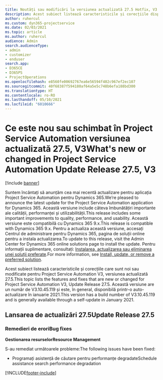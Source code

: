 ```yaml
---
title: Noutăți sau modificări la versiunea actualizată 27.5 Hotfix, V3 în Project Service Automation
description: Acest subiect listează caracteristicile și corecțiile disponibile în versiunea actualizată 27.5, V3 a Project Service Automation.
author: ruhercul
ms.custom: dyn365-projectservice
ms.date: 02/03/2021
ms.topic: article
ms.author: ruhercul
audience: Admin
search.audienceType:
- admin
- customizer
- enduser
search.app:
- D365CE
- D365PS
- ProjectOperations
ms.openlocfilehash: e8560fe00692767ea6e56594f402c967ef2ec107
ms.sourcegitcommit: 40f68387f594180af64a5e5c748b6efa188bd300
ms.translationtype: HT
ms.contentlocale: ro-RO
ms.lasthandoff: 05/10/2021
ms.locfileid: "6010666"
---
```

# <a name="whats-new-or-changed-in-project-service-automation-update-release-275-v3"></a><span data-ttu-id="1bda0-103">Ce este nou sau schimbat în Project Service Automation versiunea actualizată 27.5, V3</span><span class="sxs-lookup"><span data-stu-id="1bda0-103">What's new or changed in Project Service Automation Update Release 27.5, V3</span></span>

[!include [banner](../includes/psa-now-project-operations.md)]

<span data-ttu-id="1bda0-104">Suntem încântați să anunțăm cea mai recentă actualizare pentru aplicația Project Service Automation pentru Dynamics 365.</span><span class="sxs-lookup"><span data-stu-id="1bda0-104">We’re pleased to announce the latest update for the Project Service Automation application for Dynamics 365.</span></span> <span data-ttu-id="1bda0-105">Această versiune include câteva îmbunătățiri importante ale calității, performanței și utilizabilității.</span><span class="sxs-lookup"><span data-stu-id="1bda0-105">This release includes some important improvements to quality, performance, and usability.</span></span> <span data-ttu-id="1bda0-106">Această versiune este compatibilă cu Dynamics 365 9.x.</span><span class="sxs-lookup"><span data-stu-id="1bda0-106">This release is compatible with Dynamics 365 9.x.</span></span> <span data-ttu-id="1bda0-107">Pentru a actualiza această versiune, accesați Centrul de administrare pentru Dynamics 365, pagina de soluții online pentru a instala actualizarea.</span><span class="sxs-lookup"><span data-stu-id="1bda0-107">To update to this release, visit the Admin Center for Dynamics 365 online solutions page to install the update.</span></span> <span data-ttu-id="1bda0-108">Pentru informații suplimentare, consultați: [Instalarea, actualizarea sau eliminarea unei soluții preferate](/power-platform/admin/install-remove-preferred-solution).</span><span class="sxs-lookup"><span data-stu-id="1bda0-108">For more information, see [Install, update, or remove a preferred solution](/power-platform/admin/install-remove-preferred-solution).</span></span>

<span data-ttu-id="1bda0-109">Acest subiect listează caracteristicile și corecțiile care sunt noi sau modificate pentru Project Service Automation V3, versiunea actualizată 27.5.</span><span class="sxs-lookup"><span data-stu-id="1bda0-109">This topic lists the features and fixes that are new or changed for Project Service Automation V3, Update Release 27.5.</span></span> <span data-ttu-id="1bda0-110">Această versiune are un număr de V3.10.45.119 și este, în general, disponibilă printr-o auto-actualizare în ianuarie 2021.</span><span class="sxs-lookup"><span data-stu-id="1bda0-110">This version has a build number of V3.10.45.119 and is generally available through a self-update in January 2021.</span></span>

## <a name="update-release-275"></a><span data-ttu-id="1bda0-111">Lansarea de actualizări 27.5</span><span class="sxs-lookup"><span data-stu-id="1bda0-111">Update Release 27.5</span></span>

### <a name="bug-fixes"></a><span data-ttu-id="1bda0-112">Remedieri de erori</span><span class="sxs-lookup"><span data-stu-id="1bda0-112">Bug fixes</span></span>


<span data-ttu-id="1bda0-113">**Gestionarea resurselor**</span><span class="sxs-lookup"><span data-stu-id="1bda0-113">**Resource Management**</span></span>

<span data-ttu-id="1bda0-114">S-au remediat următoarele probleme:</span><span class="sxs-lookup"><span data-stu-id="1bda0-114">The following issues have been fixed:</span></span>

- <span data-ttu-id="1bda0-115">Programați asistență de căutare pentru performanțe degradate</span><span class="sxs-lookup"><span data-stu-id="1bda0-115">Schedule assistance search performance degradation</span></span>


[!INCLUDE[footer-include](../includes/footer-banner.md)]